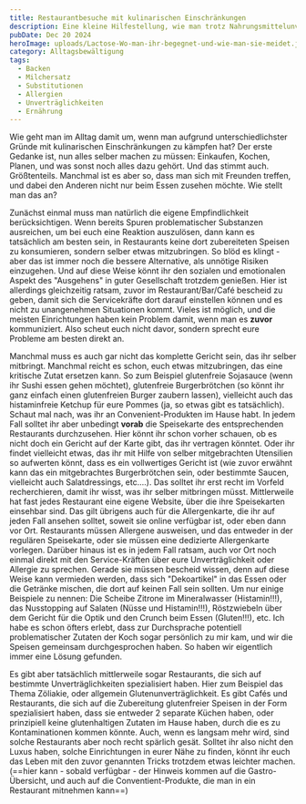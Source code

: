 ```yaml
---
title: Restaurantbesuche mit kulinarischen Einschränkungen
description: Eine kleine Hilfestellung, wie man trotz Nahrungsmittelunverträglichkeiten und -Allergien einen Restaurantbesuch erfolgreich bewältigen kann.
pubDate: Dec 20 2024
heroImage: uploads/Lactose-Wo-man-ihr-begegnet-und-wie-man-sie-meidet.jpg
category: Alltagsbewältigung
tags:
  - Backen
  - Milchersatz
  - Substitutionen
  - Allergien
  - Unverträglichkeiten
  - Ernährung
---
```


Wie geht man im Alltag damit um, wenn man aufgrund unterschiedlichster Gründe mit kulinarischen Einschränkungen zu kämpfen hat? Der erste Gedanke ist, nun alles selber machen zu müssen: Einkaufen, Kochen, Planen, und was sonst noch alles dazu gehört. Und das stimmt auch. Größtenteils. 
Manchmal ist es aber so, dass man sich mit Freunden treffen, und dabei den Anderen nicht nur beim Essen zusehen möchte. Wie stellt man das an? 

Zunächst einmal muss man natürlich die eigene Empfindlichkeit berücksichtigen. Wenn bereits Spuren problematischer Substanzen ausreichen, um bei euch eine Reaktion auszulösen, dann kann es tatsächlich am besten sein, in Restaurants keine dort zubereiteten Speisen zu konsumieren, sondern selber etwas mitzubringen. So blöd es klingt - aber das ist immer noch die bessere Alternative, als unnötige Risiken einzugehen. Und auf diese Weise könnt ihr den sozialen und emotionalen Aspekt des "Ausgehens" in guter Gesellschaft trotzdem genießen. Hier ist allerdings gleichzeitig ratsam, zuvor im Restaurant/Bar/Café bescheid zu geben, damit sich die Servicekräfte dort darauf einstellen können und es nicht zu unangenehmen Situationen kommt. Vieles ist möglich, und die meisten Einrichtungen haben kein Problem damit, wenn man es **zuvor** kommuniziert. Also scheut euch nicht davor, sondern sprecht eure Probleme am besten direkt an.

Manchmal muss es auch gar nicht das komplette Gericht sein, das ihr selber mitbringt. Manchmal reicht es schon, euch etwas mitzubringen, das eine kritische Zutat ersetzen kann. So zum Beispiel glutenfreie Sojasauce (wenn ihr Sushi essen gehen möchtet), glutenfreie Burgerbrötchen (so könnt ihr ganz einfach einen glutenfreien Burger zaubern lassen), vielleicht auch das histaminfreie Ketchup für eure Pommes (ja, so etwas gibt es tatsächlich). Schaut mal nach, was ihr an Convenient-Produkten im Hause habt. In jedem Fall solltet ihr aber unbedingt **vorab** die Speisekarte des entsprechenden Restaurants durchzusehen. Hier könnt ihr schon vorher schauen, ob es nicht doch ein Gericht auf der Karte gibt, das ihr vertragen könntet. Oder ihr findet vielleicht etwas, das ihr mit Hilfe von selber mitgebrachten Utensilien so aufwerten könnt, dass es ein vollwertiges Gericht ist (wie zuvor erwähnt kann das ein mitgebrachtes Burgerbrötchen sein, oder bestimmte Saucen, vielleicht auch Salatdressings, etc....). Das solltet ihr erst recht im Vorfeld recherchieren, damit ihr wisst, was ihr selber mitbringen müsst. Mittlerweile hat fast jedes Restaurant eine eigene Website, über die ihre Speisekarten einsehbar sind. Das gilt übrigens auch für die Allergenkarte, die ihr auf jeden Fall ansehen solltet, soweit sie online verfügbar ist, oder eben dann vor Ort. Restaurants müssen Allergene ausweisen, und das entweder in der regulären Speisekarte, oder sie müssen eine dedizierte Allergenkarte vorlegen. Darüber hinaus ist es in jedem Fall ratsam, auch vor Ort noch einmal direkt mit den Service-Kräften über eure Unverträglichkeit oder Allergie zu sprechen. Gerade sie müssen bescheid wissen, denn auf diese Weise kann vermieden werden, dass sich "Dekoartikel" in das Essen oder die Getränke mischen, die dort auf keinen Fall sein sollten. Um nur einige Beispiele zu nennen: Die Scheibe Zitrone im Mineralwasser (Histamin!!!), das Nusstopping auf Salaten (Nüsse und Histamin!!!), Röstzwiebeln über dem Gericht für die Optik und den Crunch beim Essen (Gluten!!!), etc.  Ich habe es schon öfters erlebt, dass zur Durchsprache potentiell problematischer Zutaten der Koch sogar persönlich zu mir kam, und wir die Speisen gemeinsam durchgesprochen haben. So haben wir eigentlich immer eine Lösung gefunden. 

Es gibt aber tatsächlich mittlerweile sogar Restaurants, die sich auf bestimmte Unverträglichkeiten spezialisiert haben. Hier zum Beispiel das Thema Zöliakie, oder allgemein Glutenunverträglichkeit. Es gibt Cafés und Restaurants, die sich auf die Zubereitung glutenfreier Speisen in der Form spezialisiert haben, dass sie entweder 2 separate Küchen haben, oder prinzipiell keine glutenhaltigen Zutaten im Hause haben, durch die es zu Kontaminationen kommen könnte. Auch, wenn es langsam mehr wird, sind solche Restaurants aber noch recht spärlich gesät.
Solltet ihr also nicht den Luxus haben, solche Einrichtungen in eurer Nähe zu finden, könnt ihr euch das Leben mit den zuvor genannten Tricks trotzdem etwas leichter machen. 
(==hier kann - sobald verfügbar - der Hinweis kommen auf die Gastro-Übersicht, und auch auf die Conventient-Produkte, die man in ein Restaurant mitnehmen kann==)





